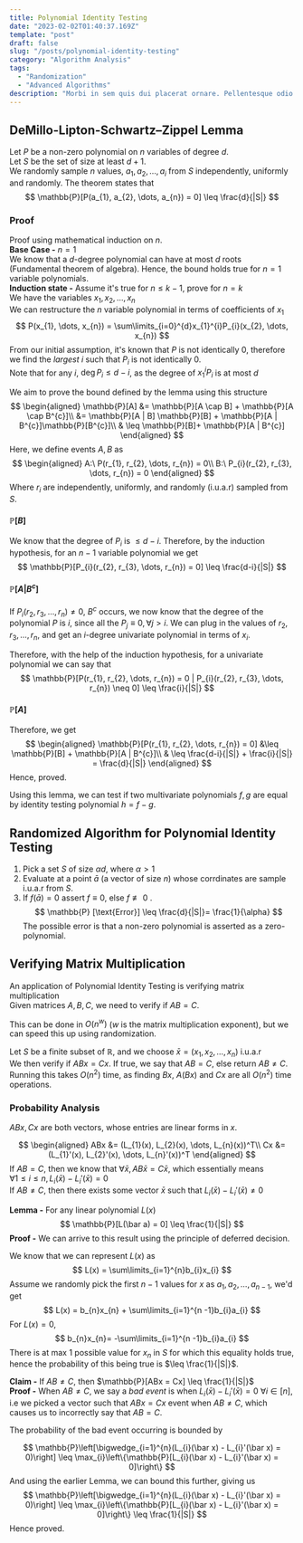 ```yaml
---
title: Polynomial Identity Testing
date: "2023-02-02T01:40:37.169Z"
template: "post"
draft: false
slug: "/posts/polynomial-identity-testing"
category: "Algorithm Analysis"
tags:
  - "Randomization"
  - "Advanced Algorithms"
description: "Morbi in sem quis dui placerat ornare. Pellentesque odio nisi, euismod in, pharetra a, ultricies in, diam. Sed arcu. Cras consequat."
---
```

## DeMillo-Lipton-Schwartz–Zippel Lemma
Let $P$ be a non-zero polynomial on $n$ variables of degree $d$.\
Let $S$ be the set of size at least $d + 1$.\
We randomly sample $n$ values, $a_{1}, a_{2}, \dots, a_{i}$ from $S$ independently, uniformly and randomly. The theorem states that
$$
\mathbb{P}[P(a_{1}, a_{2}, \dots, a_{n}) = 0] \leq \frac{d}{|S|}
$$
### Proof
Proof using mathematical induction on $n$.\
**Base Case -** $n = 1$\
We know that a $d$-degree polynomial can have at most $d$ roots (Fundamental theorem of algebra). Hence, the bound holds true for $n = 1$ variable polynomials.\
**Induction state -** Assume it's true for $n \leq k - 1$, prove for $n = k$\
We have the variables $x_{1}, x_{2}, \dots, x_{n}$\
We can restructure the $n$ variable polynomial in terms of coefficients of $x_{1}$
$$
P(x_{1}, \dots, x_{n}) = \sum\limits_{i=0}^{d}x_{1}^{i}P_{i}(x_{2}, \dots, x_{n})
$$
From our initial assumption, it's known that $P$ is not identically $0$, therefore we find the *largest* $i$ such that $P_{i}$ is not identically $0$.\
Note that for any $i$, $\operatorname{deg} P_{i} \leq d - i$, as the degree of $x_{1}^{i}P_{i}$ is at most $d$

We aim to prove the bound defined by the lemma using this structure
$$
\begin{aligned}
\mathbb{P}[A] &= \mathbb{P}[A \cap B] + \mathbb{P}[A \cap B^{c}]\\
&= \mathbb{P}[A | B] \mathbb{P}[B] + \mathbb{P}[A | B^{c}]\mathbb{P}[B^{c}]\\
& \leq \mathbb{P}[B]+ \mathbb{P}[A | B^{c}]
\end{aligned}
$$
Here, we define events $A, B$ as\
$$
\begin{aligned}
A:\  P(r_{1}, r_{2}, \dots, r_{n}) = 0\\
B:\ P_{i}(r_{2}, r_{3}, \dots, r_{n}) = 0
\end{aligned}
$$
Where $r_{i}$ are independently, uniformly, and randomly (i.u.a.r) sampled from $S$.

#### $\mathbb{P}[B]$
We know that the degree of $P_{i}$ is $\leq d - i$. Therefore, by the induction hypothesis, for an $n - 1$ variable polynomial we get
$$
\mathbb{P}[P_{i}(r_{2}, r_{3}, \dots, r_{n}) = 0] \leq \frac{d-i}{|S|}
$$
#### $\mathbb{P}[A | B^{c}]$
If $P_{i}(r_{2}, r_{3}, \dots, r_{n}) \neq 0$, $B^{c}$ occurs, we now know that the degree of the polynomial $P$ is $i$, since all the $P_{j} \equiv 0, \forall j > i$.  We can plug in the values of $r_{2}, r_{3}, \dots, r_{n}$, and get an $i$-degree univariate polynomial in terms of $x_{i}$.

Therefore, with the help of the induction hypothesis, for a univariate polynomial we can say that
$$
\mathbb{P}[P(r_{1}, r_{2}, \dots, r_{n}) = 0 | P_{i}(r_{2}, r_{3}, \dots, r_{n}) \neq 0] \leq \frac{i}{|S|}
$$
#### $\mathbb{P}[A]$
Therefore, we get
$$
\begin{aligned}
\mathbb{P}[P(r_{1}, r_{2}, \dots, r_{n}) = 0] &\leq \mathbb{P}[B] + \mathbb{P}[A | B^{c}]\\
& \leq \frac{d-i}{|S|} + \frac{i}{|S|} = \frac{d}{|S|}
\end{aligned}
$$
Hence, proved.

Using this lemma, we can test if two multivariate polynomials $f, g$ are equal by identity testing polynomial $h = f - g$.
## Randomized Algorithm for Polynomial Identity Testing
1. Pick a set $S$ of size $\alpha d$, where $\alpha > 1$
2. Evaluate at a point $\bar a$ (a vector of size $n$) whose corrdinates are sample i.u.a.r from $S$.
3. If $f(\bar a) = 0$ assert $f \equiv 0$, else $f \not \equiv 0$ .
$$
\mathbb{P} [\text{Error}] \leq \frac{d}{|S|}= \frac{1}{\alpha}
$$
The possible error is that a non-zero polynomial is asserted as a zero-polynomial.

## Verifying Matrix Multiplication
An application of Polynomial Identity Testing is verifying matrix multiplication\
Given matrices $A, B, C$, we need to verify if $AB = C$.

This can be done in $O(n^{w})$ ($w$ is the matrix multiplication exponent), but we can speed this up using randomization.

Let $S$ be a finite subset of $\mathbb{R}$, and we choose $\bar x = (x_{1}, x_{2}, \dots, x_{n})$ i.u.a.r\
We then verify if $ABx = Cx$. If true, we say that $AB = C$, else return $AB \neq C$.\
Running this takes $O(n^{2})$ time, as finding $Bx$, $A(Bx)$ and $Cx$ are all $O(n^{2})$ time operations.
### Probability Analysis
$ABx, Cx$ are both vectors, whose entries are linear forms in $x$.

$$
\begin{aligned}
ABx &= (L_{1}(x), L_{2}(x), \dots, L_{n}(x))^T\\
Cx &= (L_{1}'(x), L_{2}'(x), \dots, L_{n}'(x))^T
\end{aligned}
$$
If $AB=C$, then we know that $\forall \bar x, AB\bar x = C \bar x$, which essentially means\
$\forall 1 \leq i \leq n, L_{i}(\bar x) - L_{i}'(\bar x)= 0$\
If $AB \neq C$, then there exists some vector $\bar x$ such that $L_{i}(\bar x) - L_{i}'(\bar x) \neq 0$

**Lemma -** For any linear polynomial $L(x)$
$$
\mathbb{P}[L(\bar a) = 0] \leq \frac{1}{|S|}
$$
**Proof -** We can arrive to this result using the principle of deferred decision.

We know that we can represent $L(x)$ as
$$
L(x) = \sum\limits_{i=1}^{n}b_{i}x_{i}
$$
Assume we randomly pick the first $n - 1$ values for $x$ as $a_{1}, a_{2}, \dots, a_{n-1}$, we'd get
$$
L(x) = b_{n}x_{n} + \sum\limits_{i=1}^{n -1}b_{i}a_{i}
$$
For $L(x) = 0$,
$$
b_{n}x_{n}= -\sum\limits_{i=1}^{n -1}b_{i}a_{i}
$$
There is at max $1$ possible value for $x_{n}$ in $S$ for which this equality holds true, hence the probability of this being true is $\leq \frac{1}{|S|}$.

**Claim -** If $AB \neq C$, then $\mathbb{P}[ABx = Cx] \leq \frac{1}{|S|}$\
**Proof -**
When $AB \neq C$, we say a *bad event* is when $L_{i}(\bar x) - L_{i}'(\bar x) =0\ \forall i \in [n]$, i.e we picked a vector such that $ABx = Cx$ event when $AB \neq C$, which causes us to incorrectly say that $AB = C$.

The probability of the bad event occurring is bounded by

$$
\mathbb{P}\left[\bigwedge_{i=1}^{n}(L_{i}(\bar x) - L_{i}'(\bar x) = 0)\right] \leq \max_{i}\left\{\mathbb{P}[L_{i}(\bar x) - L_{i}'(\bar x) = 0]\right\}
$$
And using the earlier Lemma, we can bound this further, giving us
$$
\mathbb{P}\left[\bigwedge_{i=1}^{n}(L_{i}(\bar x) - L_{i}'(\bar x) = 0)\right] \leq \max_{i}\left\{\mathbb{P}[L_{i}(\bar x) - L_{i}'(\bar x) = 0]\right\} \leq \frac{1}{|S|}
$$
Hence proved.
